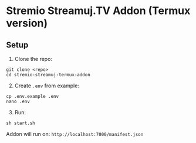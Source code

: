 # Stremio Streamuj.TV Addon (Termux version)

## Setup

1. Clone the repo:
```
git clone <repo>
cd stremio-streamuj-termux-addon
```

2. Create `.env` from example:
```
cp .env.example .env
nano .env
```

3. Run:
```
sh start.sh
```

Addon will run on: `http://localhost:7000/manifest.json`